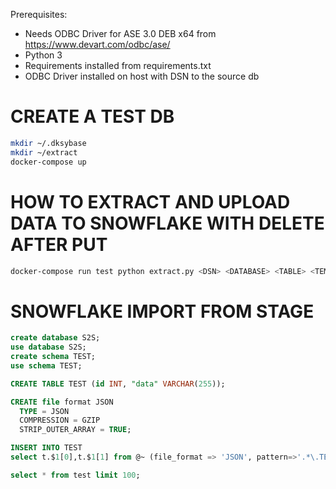 Prerequisites:

* Needs ODBC Driver for ASE 3.0 DEB x64 from https://www.devart.com/odbc/ase/
* Python 3
* Requirements installed from requirements.txt
* ODBC Driver installed on host with DSN to the source db

# CREATE A TEST DB
```sh
mkdir ~/.dksybase
mkdir ~/extract
docker-compose up
```

# HOW TO EXTRACT AND UPLOAD DATA TO SNOWFLAKE WITH DELETE AFTER PUT
```sh
docker-compose run test python extract.py <DSN> <DATABASE> <TABLE> <TEMP_DIR> | python load.py <SNOWFLAKE_ACCT> <SNOWFLAKE_USER> <SNOWFLAKE_PASSWORD> DELETE
```


# SNOWFLAKE IMPORT FROM STAGE
```sql
create database S2S;
use database S2S;
create schema TEST;
use schema TEST;

CREATE TABLE TEST (id INT, "data" VARCHAR(255));

CREATE file format JSON
  TYPE = JSON
  COMPRESSION = GZIP
  STRIP_OUTER_ARRAY = TRUE;

INSERT INTO TEST
select t.$1[0],t.$1[1] from @~ (file_format => 'JSON', pattern=>'.*\.TEST_.*\.json\.gz') t;

select * from test limit 100;
```